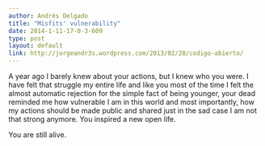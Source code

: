 ```yaml
---
author: Andrés Delgado
title: "Misfits' vulnerability"
date: 2014-1-11-17-0-3-609
type: post
layout: default
link: http://jorgeandr3s.wordpress.com/2013/02/28/codigo-abierto/
---
```

A year ago I barely knew about your actions, but I knew who you were. I have felt that struggle my entire life and like you most of the time I felt the almost automatic rejection for the simple fact of being younger, your dead reminded me how vulnerable I am in this world and most importantly, how my actions should be made public and shared just in the sad case I am not that strong anymore. You inspired a new open life.

You are still alive.